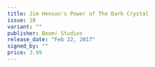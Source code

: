 ```yaml
---
title: Jim Henson's Power of The Dark Crystal
issue: 1B
variant: ""
publisher: Boom! Studios
release_date: "Feb 22, 2017"
signed_by: ""
price: 3.99
---
```

